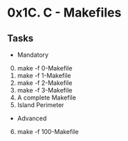 # 0x1C. C - Makefiles

## Tasks

* Mandatory

0. make -f 0-Makefile
1. make -f 1-Makefile
2. make -f 2-Makefile
3. make -f 3-Makefile
4. A complete Makefile
5. Island Perimeter

* Advanced

6. make -f 100-Makefile
